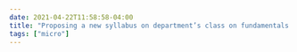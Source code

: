 ```yaml
---
date: 2021-04-22T11:58:58-04:00
title: "Proposing a new syllabus on department’s class on fundamentals of hardware and software, and I’m adding reflections on equity, society, culture as they relate to ICT. Tech isn’t just technical."
tags: ["micro"]
---
```

